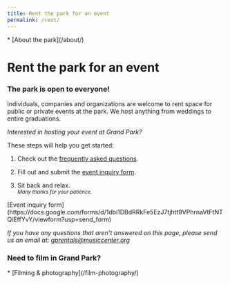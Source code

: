 ```yaml
---
title: Rent the park for an event
permalink: /rent/
---
```


<nav markdown="1">
* [About the park](/about/)
</nav>

Rent the park for an event
==================

### The park is open to everyone!

Individuals, companies and organizations are welcome to rent space for public or private events at the park. We host anything from weddings to entire graduations.

_Interested in hosting your event at Grand Park?_

These steps will help you get started:

1. Check out the [frequently asked questions](/uploads/faqs-january-2016.pdf).

2. Fill out and submit the [event inquiry form](https://docs.google.com/forms/d/1dbi1DBdRRkFe5EzJ7tjhtt9VPhrnaVtFtNTQiEffYvY/viewform?usp=send_form).

3. Sit back and relax.<br /><small><i>Many thanks for your patience.</i></small>

<p class="action" markdown="1">
[Event inquiry form](https://docs.google.com/forms/d/1dbi1DBdRRkFe5EzJ7tjhtt9VPhrnaVtFtNTQiEffYvY/viewform?usp=send_form)
</p>

<div></div>

_If you have any questions that aren’t answered on this page, please send us an email at: [gprentals@musiccenter.org](mailto:gprentals@musiccenter.org)_


### Need to film in Grand Park?

<nav markdown="1">
*   [Filming & photography](/film-photography/)
</nav>

